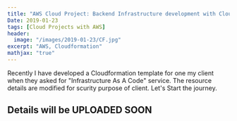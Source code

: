 ```yaml
---
title: "AWS Cloud Project: Backend Infrastructure development with Cloudformation"
Date: 2019-01-23
tags: [Cloud Projects with AWS]
header:
  image: "/images/2019-01-23/CF.jpg"
excerpt: "AWS, Cloudformation"
mathjax: "true"
---
```


Recently I have developed a Cloudformation template for one my client when they asked for "Infrastructure As A Code" service. The resource details are modified for scurity purpose of client. Let's Start the journey.

## Details will be UPLOADED SOON